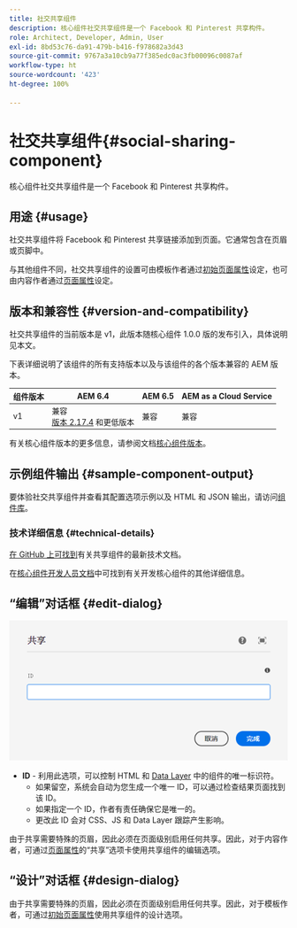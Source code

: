 ```yaml
---
title: 社交共享组件
description: 核心组件社交共享组件是一个 Facebook 和 Pinterest 共享构件。
role: Architect, Developer, Admin, User
exl-id: 8bd53c76-da91-479b-b416-f978682a3d43
source-git-commit: 9767a3a10cb9a77f385edc0ac3fb00096c0087af
workflow-type: ht
source-wordcount: '423'
ht-degree: 100%

---
```


# 社交共享组件{#social-sharing-component}

核心组件社交共享组件是一个 Facebook 和 Pinterest 共享构件。

## 用途 {#usage}

社交共享组件将 Facebook 和 Pinterest 共享链接添加到页面。它通常包含在页眉或页脚中。

与其他组件不同，社交共享组件的设置可由模板作者通过[初始页面属性](https://experienceleague.adobe.com/docs/experience-manager-cloud-service/sites/authoring/features/templates.html)设定，也可由内容作者通过[页面属性](https://experienceleague.adobe.com/docs/experience-manager-cloud-service/sites/authoring/fundamentals/page-properties.html)设定。

## 版本和兼容性 {#version-and-compatibility}

社交共享组件的当前版本是 v1，此版本随核心组件 1.0.0 版的发布引入，具体说明见本文。

下表详细说明了该组件的所有支持版本以及与该组件的各个版本兼容的 AEM 版本。

| 组件版本 | AEM 6.4 | AEM 6.5 | AEM as a Cloud Service |
|--- |--- |--- |---|
| v1 | 兼容<br>[版本 2.17.4](/help/versions.md) 和更低版本 | 兼容 | 兼容 |

有关核心组件版本的更多信息，请参阅文档[核心组件版本](/help/versions.md)。

## 示例组件输出 {#sample-component-output}

要体验社交共享组件并查看其配置选项示例以及 HTML 和 JSON 输出，请访问[组件库](https://adobe.com/go/aem_cmp_library_sharing_cn)。

### 技术详细信息 {#technical-details}

[在 GitHub 上可找到](https://adobe.com/go/aem_cmp_tech_sharing_v1_cn)有关共享组件的最新技术文档。

在[核心组件开发人员文档](/help/developing/overview.md)中可找到有关开发核心组件的其他详细信息。

## “编辑”对话框 {#edit-dialog}

![共享组件的“编辑”对话框](/help/assets/sharing-edit.png)

* **ID** - 利用此选项，可以控制 HTML 和 [Data Layer](/help/developing/data-layer/overview.md) 中的组件的唯一标识符。
   * 如果留空，系统会自动为您生成一个唯一 ID，可以通过检查结果页面找到该 ID。
   * 如果指定一个 ID，作者有责任确保它是唯一的。
   * 更改此 ID 会对 CSS、JS 和 Data Layer 跟踪产生影响。

由于共享需要特殊的页眉，因此必须在页面级别启用任何共享。因此，对于内容作者，可通过[页面属性](https://experienceleague.adobe.com/docs/experience-manager-cloud-service/sites/authoring/fundamentals/page-properties.html)的“共享”选项卡使用共享组件的编辑选项。

## “设计”对话框 {#design-dialog}

由于共享需要特殊的页眉，因此必须在页面级别启用任何共享。因此，对于模板作者，可通过[初始页面属性](https://experienceleague.adobe.com/docs/experience-manager-cloud-service/sites/authoring/features/templates.html)使用共享组件的设计选项。

